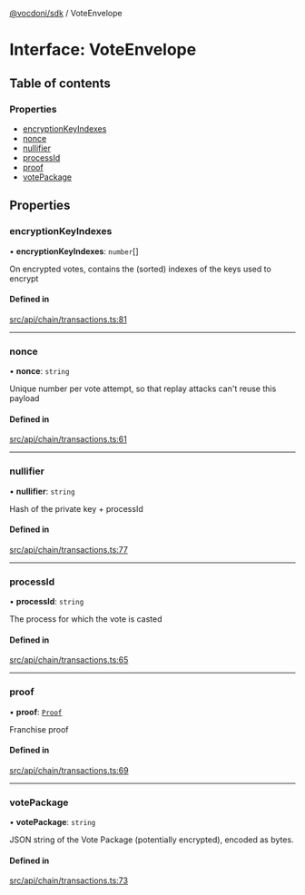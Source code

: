 [@vocdoni/sdk](/sdk) / VoteEnvelope

# Interface: VoteEnvelope

## Table of contents

### Properties

- [encryptionKeyIndexes](VoteEnvelope#encryptionkeyindexes)
- [nonce](VoteEnvelope#nonce)
- [nullifier](VoteEnvelope#nullifier)
- [processId](VoteEnvelope#processid)
- [proof](VoteEnvelope#proof)
- [votePackage](VoteEnvelope#votepackage)

## Properties

### encryptionKeyIndexes

• **encryptionKeyIndexes**: `number`[]

On encrypted votes, contains the (sorted) indexes of the keys used to encrypt

#### Defined in

[src/api/chain/transactions.ts:81](https://github.com/vocdoni/vocdoni-sdk/blob/179c92b4cecfec787d968dc02b519f64ee15c5d3/src/api/chain/transactions.ts#L81)

___

### nonce

• **nonce**: `string`

Unique number per vote attempt, so that replay attacks can't reuse this payload

#### Defined in

[src/api/chain/transactions.ts:61](https://github.com/vocdoni/vocdoni-sdk/blob/179c92b4cecfec787d968dc02b519f64ee15c5d3/src/api/chain/transactions.ts#L61)

___

### nullifier

• **nullifier**: `string`

Hash of the private key + processId

#### Defined in

[src/api/chain/transactions.ts:77](https://github.com/vocdoni/vocdoni-sdk/blob/179c92b4cecfec787d968dc02b519f64ee15c5d3/src/api/chain/transactions.ts#L77)

___

### processId

• **processId**: `string`

The process for which the vote is casted

#### Defined in

[src/api/chain/transactions.ts:65](https://github.com/vocdoni/vocdoni-sdk/blob/179c92b4cecfec787d968dc02b519f64ee15c5d3/src/api/chain/transactions.ts#L65)

___

### proof

• **proof**: [`Proof`](Proof)

Franchise proof

#### Defined in

[src/api/chain/transactions.ts:69](https://github.com/vocdoni/vocdoni-sdk/blob/179c92b4cecfec787d968dc02b519f64ee15c5d3/src/api/chain/transactions.ts#L69)

___

### votePackage

• **votePackage**: `string`

JSON string of the Vote Package (potentially encrypted), encoded as bytes.

#### Defined in

[src/api/chain/transactions.ts:73](https://github.com/vocdoni/vocdoni-sdk/blob/179c92b4cecfec787d968dc02b519f64ee15c5d3/src/api/chain/transactions.ts#L73)
